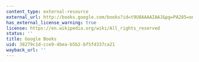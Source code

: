 ```yaml
---
content_type: external-resource
external_url: http://books.google.com/books?id=t9U8AAAAIAAJ&pg=PA285=onepage
has_external_license_warning: true
license: https://en.wikipedia.org/wiki/All_rights_reserved
status: ''
title: Google Books
uid: 38279c1d-cce9-4bea-b5b2-bf5fd337ca21
wayback_url: ''
---
```

